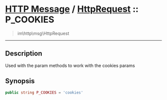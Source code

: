 # [HTTP Message](http.md) / [HttpRequest](http-HttpRequest.md) :: P_COOKIES
 > im\http\msg\HttpRequest
____

## Description
Used with the param methods to work with the cookies params

## Synopsis
```php
public string P_COOKIES = 'cookies'
```
